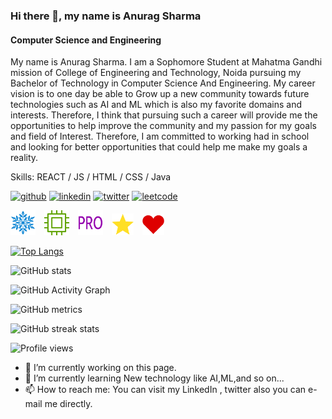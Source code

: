 ### Hi there 👋, my name is Anurag Sharma
#### Computer Science and Engineering 


My name is Anurag Sharma. I am a Sophomore  Student at Mahatma Gandhi mission of College of Engineering and Technology, Noida pursuing my Bachelor of Technology in Computer Science And Engineering. My career vision is to one day be able to Grow up a new community towards future technologies such as AI and ML which  is also my favorite domains and interests. Therefore, I think that pursuing such a career will provide me the opportunities to help improve the community and my passion for my goals and field of Interest. Therefore, I am committed to working had in school and looking for better opportunities that could help me make my goals a reality.

Skills:  REACT / JS / HTML / CSS / Java 

[<img src='https://cdn.jsdelivr.net/npm/simple-icons@3.0.1/icons/github.svg' alt='github' height='40'>](https://github.com/Anuragsharma5893)  [<img src='https://cdn.jsdelivr.net/npm/simple-icons@3.0.1/icons/linkedin.svg' alt='linkedin' height='40'>](https://www.linkedin.com/in/anuragsharma/)  [<img src='https://cdn.jsdelivr.net/npm/simple-icons@3.0.1/icons/twitter.svg' alt='twitter' height='40'>](https://twitter.com/@AnuragS06019177)  [<img src='https://cdn.jsdelivr.net/npm/simple-icons@3.0.1/icons/leetcode.svg' alt='leetcode' height='40'>](https://leetcode.com/Itachi_uchiya/)  

<a href='https://archiveprogram.github.com/'><img src='https://raw.githubusercontent.com/acervenky/animated-github-badges/master/assets/acbadge.gif' width='40' height='40'></a> <a href='https://docs.github.com/en/developers'><img src='https://raw.githubusercontent.com/acervenky/animated-github-badges/master/assets/devbadge.gif' width='40' height='40'></a> <a href='https://github.com/pricing'><img src='https://raw.githubusercontent.com/acervenky/animated-github-badges/master/assets/pro.gif' width='40' height='40'></a> <a href='https://stars.github.com/'><img src='https://raw.githubusercontent.com/acervenky/animated-github-badges/master/assets/starbadge.gif' width='35' height='35'></a> <a href='https://docs.github.com/en/github/supporting-the-open-source-community-with-github-sponsors'><img src='https://raw.githubusercontent.com/acervenky/animated-github-badges/master/assets/sponsorbadge.gif' width='35' height='35'></a> 

[![Top Langs](https://github-readme-stats.vercel.app/api/top-langs/?username=Anuragsharma5893)](https://github.com/anuraghazra/github-readme-stats)

![GitHub stats](https://github-readme-stats.vercel.app/api?username=Anuragsharma5893&show_icons=true&count_private=true)  

![GitHub Activity Graph](https://activity-graph.herokuapp.com/graph?username=Anuragsharma5893)  

![GitHub metrics](https://metrics.lecoq.io/Anuragsharma5893)  

![GitHub streak stats](https://github-readme-streak-stats.herokuapp.com/?user=Anuragsharma5893)  

![Profile views](https://gpvc.arturio.dev/Anuragsharma5893)  

- 🔭 I’m currently working on this page. 
- 🌱 I’m currently learning New technology like AI,ML,and so on... 
- 📫 How to reach me: You can visit my LinkedIn , twitter also you can e-mail me directly. 
